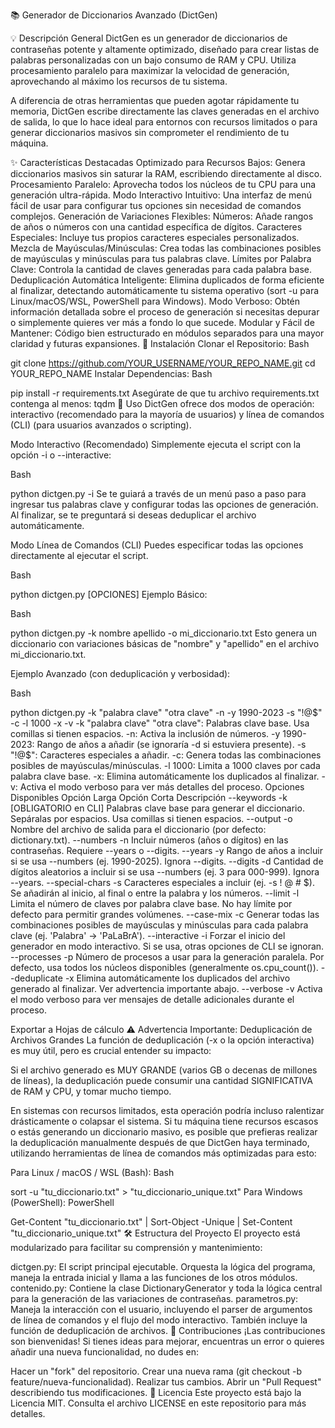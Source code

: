 📚 Generador de Diccionarios Avanzado (DictGen)




💡 Descripción General
DictGen es un generador de diccionarios de contraseñas potente y altamente optimizado, diseñado para crear listas de palabras personalizadas con un bajo consumo de RAM y CPU. Utiliza procesamiento paralelo para maximizar la velocidad de generación, aprovechando al máximo los recursos de tu sistema.

A diferencia de otras herramientas que pueden agotar rápidamente tu memoria, DictGen escribe directamente las claves generadas en el archivo de salida, lo que lo hace ideal para entornos con recursos limitados o para generar diccionarios masivos sin comprometer el rendimiento de tu máquina.

✨ Características Destacadas
Optimizado para Recursos Bajos: Genera diccionarios masivos sin saturar la RAM, escribiendo directamente al disco.
Procesamiento Paralelo: Aprovecha todos los núcleos de tu CPU para una generación ultra-rápida.
Modo Interactivo Intuitivo: Una interfaz de menú fácil de usar para configurar tus opciones sin necesidad de comandos complejos.
Generación de Variaciones Flexibles:
Números: Añade rangos de años o números con una cantidad específica de dígitos.
Caracteres Especiales: Incluye tus propios caracteres especiales personalizados.
Mezcla de Mayúsculas/Minúsculas: Crea todas las combinaciones posibles de mayúsculas y minúsculas para tus palabras clave.
Límites por Palabra Clave: Controla la cantidad de claves generadas para cada palabra base.
Deduplicación Automática Inteligente: Elimina duplicados de forma eficiente al finalizar, detectando automáticamente tu sistema operativo (sort -u para Linux/macOS/WSL, PowerShell para Windows).
Modo Verboso: Obtén información detallada sobre el proceso de generación si necesitas depurar o simplemente quieres ver más a fondo lo que sucede.
Modular y Fácil de Mantener: Código bien estructurado en módulos separados para una mayor claridad y futuras expansiones.
🚀 Instalación
Clonar el Repositorio:
Bash

git clone https://github.com/YOUR_USERNAME/YOUR_REPO_NAME.git
cd YOUR_REPO_NAME
Instalar Dependencias:
Bash

pip install -r requirements.txt
Asegúrate de que tu archivo requirements.txt contenga al menos:
tqdm
📖 Uso
DictGen ofrece dos modos de operación: interactivo (recomendado para la mayoría de usuarios) y línea de comandos (CLI) (para usuarios avanzados o scripting).

Modo Interactivo (Recomendado)
Simplemente ejecuta el script con la opción -i o --interactive:

Bash

python dictgen.py -i
Se te guiará a través de un menú paso a paso para ingresar tus palabras clave y configurar todas las opciones de generación. Al finalizar, se te preguntará si deseas deduplicar el archivo automáticamente.

Modo Línea de Comandos (CLI)
Puedes especificar todas las opciones directamente al ejecutar el script.

Bash

python dictgen.py [OPCIONES]
Ejemplo Básico:

Bash

python dictgen.py -k nombre apellido -o mi_diccionario.txt
Esto genera un diccionario con variaciones básicas de "nombre" y "apellido" en el archivo mi_diccionario.txt.

Ejemplo Avanzado (con deduplicación y verbosidad):

Bash

python dictgen.py -k "palabra clave" "otra clave" -n -y 1990-2023 -s "!@$" -c -l 1000 -x -v
-k "palabra clave" "otra clave": Palabras clave base. Usa comillas si tienen espacios.
-n: Activa la inclusión de números.
-y 1990-2023: Rango de años a añadir (se ignoraría -d si estuviera presente).
-s "!@$": Caracteres especiales a añadir.
-c: Genera todas las combinaciones posibles de mayúsculas/minúsculas.
-l 1000: Limita a 1000 claves por cada palabra clave base.
-x: Elimina automáticamente los duplicados al finalizar.
-v: Activa el modo verboso para ver más detalles del proceso.
Opciones Disponibles
Opción Larga	Opción Corta	Descripción
--keywords	-k	[OBLIGATORIO en CLI] Palabras clave base para generar el diccionario. Sepáralas por espacios. Usa comillas si tienen espacios.
--output	-o	Nombre del archivo de salida para el diccionario (por defecto: dictionary.txt).
--numbers	-n	Incluir números (años o dígitos) en las contraseñas. Requiere --years o --digits.
--years	-y	Rango de años a incluir si se usa --numbers (ej. 1990-2025). Ignora --digits.
--digits	-d	Cantidad de dígitos aleatorios a incluir si se usa --numbers (ej. 3 para 000-999). Ignora --years.
--special-chars	-s	Caracteres especiales a incluir (ej. -s ! @ # $). Se añadirán al inicio, al final o entre la palabra y los números.
--limit	-l	Limita el número de claves por palabra clave base. No hay límite por defecto para permitir grandes volúmenes.
--case-mix	-c	Generar todas las combinaciones posibles de mayúsculas y minúsculas para cada palabra clave (ej. 'Palabra' -> 'PaLaBrA').
--interactive	-i	Forzar el inicio del generador en modo interactivo. Si se usa, otras opciones de CLI se ignoran.
--processes	-p	Número de procesos a usar para la generación paralela. Por defecto, usa todos los núcleos disponibles (generalmente os.cpu_count()).
--deduplicate	-x	Elimina automáticamente los duplicados del archivo generado al finalizar. Ver advertencia importante abajo.
--verbose	-v	Activa el modo verboso para ver mensajes de detalle adicionales durante el proceso.

Exportar a Hojas de cálculo
⚠️ Advertencia Importante: Deduplicación de Archivos Grandes
La función de deduplicación (-x o la opción interactiva) es muy útil, pero es crucial entender su impacto:

Si el archivo generado es MUY GRANDE (varios GB o decenas de millones de líneas), la deduplicación puede consumir una cantidad SIGNIFICATIVA de RAM y CPU, y tomar mucho tiempo.

En sistemas con recursos limitados, esta operación podría incluso ralentizar drásticamente o colapsar el sistema. Si tu máquina tiene recursos escasos o estás generando un diccionario masivo, es posible que prefieras realizar la deduplicación manualmente después de que DictGen haya terminado, utilizando herramientas de línea de comandos más optimizadas para esto:

Para Linux / macOS / WSL (Bash):
Bash

sort -u "tu_diccionario.txt" > "tu_diccionario_unique.txt"
Para Windows (PowerShell):
PowerShell

Get-Content "tu_diccionario.txt" | Sort-Object -Unique | Set-Content "tu_diccionario_unique.txt"
🛠️ Estructura del Proyecto
El proyecto está modularizado para facilitar su comprensión y mantenimiento:

dictgen.py: El script principal ejecutable. Orquesta la lógica del programa, maneja la entrada inicial y llama a las funciones de los otros módulos.
contenido.py: Contiene la clase DictionaryGenerator y toda la lógica central para la generación de las variaciones de contraseñas.
parametros.py: Maneja la interacción con el usuario, incluyendo el parser de argumentos de línea de comandos y el flujo del modo interactivo. También incluye la función de deduplicación de archivos.
🤝 Contribuciones
¡Las contribuciones son bienvenidas! Si tienes ideas para mejorar, encuentras un error o quieres añadir una nueva funcionalidad, no dudes en:

Hacer un "fork" del repositorio.
Crear una nueva rama (git checkout -b feature/nueva-funcionalidad).
Realizar tus cambios.
Abrir un "Pull Request" describiendo tus modificaciones.
📄 Licencia
Este proyecto está bajo la Licencia MIT. Consulta el archivo LICENSE en este repositorio para más detalles.